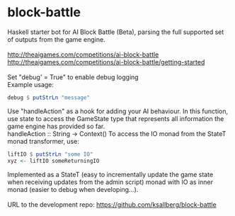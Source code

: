 # block-battle
Haskell starter bot for AI Block Battle (Beta), parsing the
full supported set of outputs from the game engine.
<br/>
<br/>
http://theaigames.com/competitions/ai-block-battle
<br/>
http://theaigames.com/competitions/ai-block-battle/getting-started
<br/>
<br/>
Set "debug' = True" to enable debug logging
<br/>
Example usage:
```haskell
debug $ putStrLn "message"
```
Use "handleAction" as a hook for adding your AI behaviour. In this
function, use state to access the GameState type that represents
all information the game engine has provided so far.
<br/>
handleAction :: String -> Context()
To access the IO monad from the StateT monad transformer, use:
<br/>
```haskell
liftIO $ putStrLn "some IO"
xyz <- liftIO someReturningIO
```
Implemented as a StateT (easy to incrementally update the game
state when receiving updates from the admin script) monad with
IO as inner monad (easier to debug when developing...).
<br/>
<br/>
URL to the development repo: https://github.com/ksallberg/block-battle
